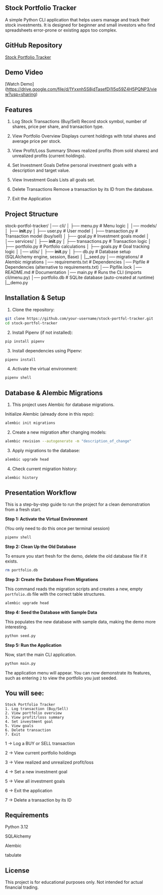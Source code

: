 ## Stock Portfolio Tracker

A simple Python CLI application that helps users manage and track their stock investments.
It is designed for beginner and small investors who find spreadsheets error-prone or existing apps too complex.

## GitHub Repository

[Stock Portfolio Tracker](https://github.com/your-username/stock-portfol-tracker)


## Demo Video

[Watch Demo] (https://drive.google.com/file/d/1Yxxnh5S8jdTasefDj1l5q59Z4H5PQNP3/view?usp=sharing)


## Features

1. Log Stock Transactions (Buy/Sell)
Record stock symbol, number of shares, price per share, and transaction type.

2. View Portfolio Overview
Displays current holdings with total shares and average price per stock.

3. View Profit/Loss Summary
Shows realized profits (from sold shares) and unrealized profits (current holdings).

4. Set Investment Goals
Define personal investment goals with a description and target value.

5. View Investment Goals
Lists all goals set.

6. Delete Transactions
Remove a transaction by its ID from the database.

7. Exit the Application

## Project Structure

stock-portfol-tracker/
│── cli/
│   ├── menu.py          # Menu logic
│
│── models/
│   ├── __init__.py
│   ├── user.py          # User model
│   ├── transaction.py   # Transaction model (buy/sell)
│   ├── goal.py          # Investment goals model
│
│── services/
│   ├── __init__.py
│   ├── transactions.py  # Transaction logic
│   ├── portfolio.py     # Portfolio calculations
│   ├── goals.py         # Goal tracking logic
│
│── utils/
│   ├── __init__.py
│   ├── db.py            # Database setup (SQLAlchemy engine, session, Base)
│
|__seed.py
│── migrations/          # Alembic migrations
│── requirements.txt     # Dependencies
│── Pipfile              # Dependencies (alternative to requirements.txt)
│── Pipfile.lock
│── README.md            # Documentation
│── main.py              # Runs the CLI (imports cli/menu.py)
│── portfolio.db         # SQLite database (auto-created at runtime)
|__demo.py

## Installation & Setup

1. Clone the repository:

```bash
git clone https://github.com/your-username/stock-portfol-tracker.git
cd stock-portfol-tracker
```

2. Install Pipenv (if not installed):

```bash
pip install pipenv
```

3. Install dependencies using Pipenv:

```bash
pipenv install
```

4. Activate the virtual environment:

```bash
pipenv shell
```


## Database & Alembic Migrations

1. This project uses Alembic for database migrations.

Initialize Alembic (already done in this repo):

```bash
alembic init migrations
```

2. Create a new migration after changing models:

```bash
alembic revision --autogenerate -m "description_of_change"
```

3. Apply migrations to the database:

```bash
alembic upgrade head
```

4. Check current migration history:

```bash
alembic history
```

## Presentation Workflow

This is a step-by-step guide to run the project for a clean demonstration from a fresh start.

**Step 1: Activate the Virtual Environment**

(You only need to do this once per terminal session)
```bash
pipenv shell
```

**Step 2: Clean Up the Old Database**

To ensure you start fresh for the demo, delete the old database file if it exists.
```bash
rm portfolio.db
```

**Step 3: Create the Database From Migrations**

This command reads the migration scripts and creates a new, empty `portfolio.db` file with the correct table structures.
```bash
alembic upgrade head
```

**Step 4: Seed the Database with Sample Data**

This populates the new database with sample data, making the demo more interesting.
```bash
python seed.py
```

**Step 5: Run the Application**

Now, start the main CLI application.
```bash
python main.py
```
The application menu will appear. You can now demonstrate its features, such as entering `2` to view the portfolio you just seeded.

## You will see:

```
Stock Portfolio Tracker
1. Log transaction (Buy/Sell)
2. View portfolio overview
3. View profit/loss summary
4. Set investment goal
5. View goals
6. Delete transaction
7. Exit
```

1 → Log a BUY or SELL transaction

2 → View current portfolio holdings

3 → View realized and unrealized profit/loss

4 → Set a new investment goal

5 → View all investment goals

6 → Exit the application

7 → Delete a transaction by its ID

## Requirements

Python 3.12

SQLAlchemy

Alembic

tabulate

## License

This project is for educational purposes only.
Not intended for actual financial trading.